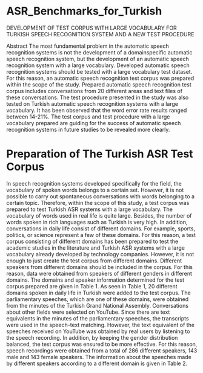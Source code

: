 # ASR_Benchmarks_for_Turkish
DEVELOPMENT OF TEST CORPUS WITH LARGE VOCABULARY FOR TURKISH SPEECH RECOGNITION SYSTEM AND A NEW TEST PROCEDURE

Abstract
The most fundamental problem in the automatic speech recognition systems is not the development of a domainspecific automatic speech recognition system, but the development of an automatic speech recognition system with a large vocabulary. Developed automatic speech recognition systems should be tested with a large vocabulary test dataset. For this reason, an automatic speech recognition test corpus was prepared within the scope of the study. Prepared automatic speech recognition test corpus includes conversations from 20 different areas and text files of these conversations. The test procedure presented in the study was also tested on Turkish automatic speech recognition systems with a large vocabulary. It has been observed that the word error rate results ranged between 14-21%. The test corpus and test procedure with a large vocabulary prepared are guiding for the success of automatic speech recognition systems in future studies to be revealed more clearly.

# Preparation of The Turkish ASR Test Corpus 
In speech recognition systems developed specifically for the field, the vocabulary of spoken words belongs to a certain set. However, it is not possible to carry out spontaneous conversations with words belonging to a certain topic. Therefore, within the scope of this study, a test corpus was prepared to test Turkish ASR systems with a large vocabulary. The vocabulary of words used in real life is quite large. Besides, the number of words spoken in rich languages such as Turkish is very high. In addition, conversations in daily life consist of different domains. For example, sports, politics, or science represent a few of these domains. For this reason, a test corpus consisting of different domains has been prepared to test the academic studies in the literature and Turkish ASR systems with a large vocabulary already developed by technology companies. However, it is not enough to just create the test corpus from different domains. Different speakers from different domains should be included in the corpus. For this reason, data were obtained from speakers of different genders in different domains. The domains and speaker information determined for the test corpus prepared are given in Table 1. As seen in Table 1, 20 different domains spoken in daily life in Turkish were added to the test corpus. The parliamentary speeches, which are one of these domains, were obtained from the minutes of the Turkish Grand National Assembly. Conversations about other fields were selected on YouTube. Since there are text equivalents in the minutes of the parliamentary speeches, the transcripts were used in the speech-text matching. However, the text equivalent of the speeches received on YouTube was obtained by real users by listening to the speech recording. In addition, by keeping the gender distribution balanced, the test corpus was ensured to be more effective. For this reason, speech recordings were obtained from a total of 286 different speakers, 143 male and 143 female speakers. The information about the speeches made by different speakers according to a different domain is given in Table 2.

